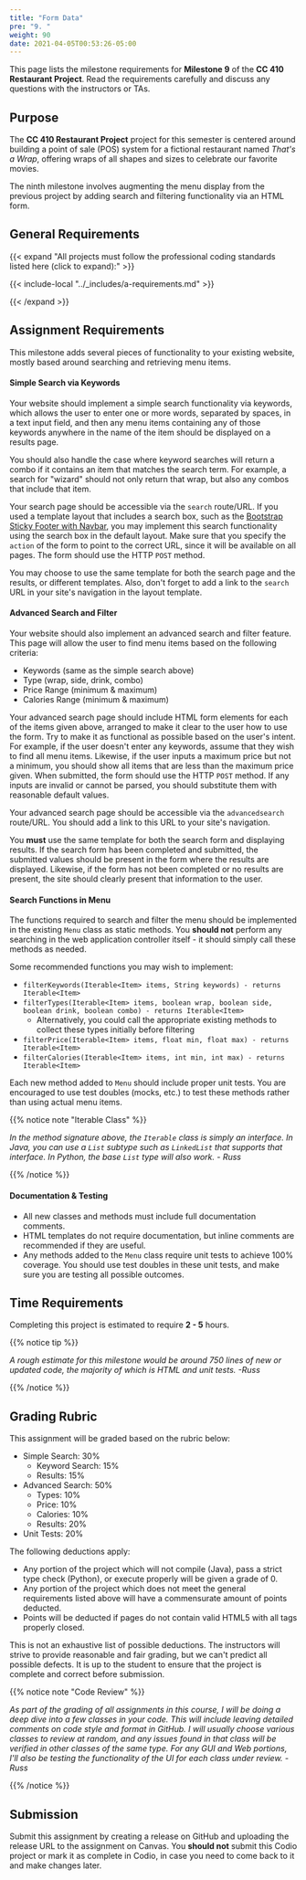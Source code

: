 ```yaml
---
title: "Form Data"
pre: "9. "
weight: 90
date: 2021-04-05T00:53:26-05:00
---
```


This page lists the milestone requirements for **Milestone 9** of the **CC 410 Restaurant Project**. Read the requirements carefully and discuss any questions with the instructors or TAs. 

## Purpose

The **CC 410 Restaurant Project** project for this semester is centered around building a point of sale (POS) system for a fictional restaurant named _That's a Wrap_, offering wraps of all shapes and sizes to celebrate our favorite movies. 

The ninth milestone involves augmenting the menu display from the previous project by adding search and filtering functionality via an HTML form.

## General Requirements

{{< expand "All projects must follow the professional coding standards listed here (click to expand):" >}}

{{< include-local "../_includes/a-requirements.md" >}}

{{< /expand >}}

## Assignment Requirements

This milestone adds several pieces of functionality to your existing website, mostly based around searching and retrieving menu items.

#### Simple Search via Keywords

Your website should implement a simple search functionality via keywords, which allows the user to enter one or more words, separated by spaces, in a text input field, and then any menu items containing any of those keywords anywhere in the name of the item should be displayed on a results page. 

You should also handle the case where keyword searches will return a combo if it contains an item that matches the search term. For example, a search for "wizard" should not only return that wrap, but also any combos that include that item. 

Your search page should be accessible via the `search` route/URL. If you used a template layout that includes a search box, such as the [Bootstrap Sticky Footer with Navbar](https://getbootstrap.com/docs/4.6/examples/sticky-footer-navbar/), you may implement this search functionality using the search box in the default layout. Make sure that you specify the `action` of the form to point to the correct URL, since it will be available on all pages. The form should use the HTTP `POST` method.

You may choose to use the same template for both the search page and the results, or different templates. Also, don't forget to add a link to the `search` URL in your site's navigation in the layout template.

#### Advanced Search and Filter

Your website should also implement an advanced search and filter feature. This page will allow the user to find menu items based on the following criteria:
* Keywords (same as the simple search above)
* Type (wrap, side, drink, combo)
* Price Range (minimum & maximum)
* Calories Range (minimum & maximum)

Your advanced search page should include HTML form elements for each of the items given above, arranged to make it clear to the user how to use the form. Try to make it as functional as possible based on the user's intent. For example, if the user doesn't enter any keywords, assume that they wish to find all menu items. Likewise, if the user inputs a maximum price but not a minimum, you should show all items that are less than the maximum price given. When submitted, the form should use the HTTP `POST` method. If any inputs are invalid or cannot be parsed, you should substitute them with reasonable default values.

Your advanced search page should be accessible via the `advancedsearch` route/URL. You should add a link to this URL to your site's navigation.

You **must** use the same template for both the search form and displaying results. If the search form has been completed and submitted, the submitted values should be present in the form where the results are displayed. Likewise, if the form has not been completed or no results are present, the site should clearly present that information to the user. 

#### Search Functions in Menu

The functions required to search and filter the menu should be implemented in the existing `Menu` class as static methods. You **should not** perform any searching in the web application controller itself - it should simply call these methods as needed.

Some recommended functions you may wish to implement:

* `filterKeywords(Iterable<Item> items, String keywords) - returns Iterable<Item>`
* `filterTypes(Iterable<Item> items, boolean wrap, boolean side, boolean drink, boolean combo) - returns Iterable<Item>`
  * Alternatively, you could call the appropriate existing methods to collect these types initially before filtering
* `filterPrice(Iterable<Item> items, float min, float max) - returns Iterable<Item>`
* `filterCalories(Iterable<Item> items, int min, int max) - returns Iterable<Item>`

Each new method added to `Menu` should include proper unit tests. You are encouraged to use test doubles (mocks, etc.) to test these methods rather than using actual menu items. 

{{% notice note "Iterable Class" %}}

_In the method signature above, the `Iterable` class is simply an interface. In Java, you can use a `List` subtype such as `LinkedList` that supports that interface. In Python, the base `List` type will also work. - Russ_

{{% /notice %}}

#### Documentation & Testing

* All new classes and methods must include full documentation comments.
* HTML templates do not require documentation, but inline comments are recommended if they are useful.
* Any methods added to the `Menu` class require unit tests to achieve 100% coverage. You should use test doubles in these unit tests, and make sure you are testing all possible outcomes. 

## Time Requirements

Completing this project is estimated to require **2 - 5** hours.

{{% notice tip %}}

_A rough estimate for this milestone would be around 750 lines of new or updated code, the majority of which is HTML and unit tests. -Russ_

{{% /notice %}}

## Grading Rubric

This assignment will be graded based on the rubric below:

* Simple Search: 30%
  * Keyword Search: 15%
  * Results: 15%
* Advanced Search: 50%
  * Types: 10%
  * Price: 10%
  * Calories: 10%
  * Results: 20%
* Unit Tests: 20%

The following deductions apply:

* Any portion of the project which will not compile (Java), pass a strict type check (Python), or execute properly will be given a grade of 0.
* Any portion of the project which does not meet the general requirements listed above will have a commensurate amount of points deducted.
* Points will be deducted if pages do not contain valid HTML5 with all tags properly closed. 

This is not an exhaustive list of possible deductions. The instructors will strive to provide reasonable and fair grading, but we can't predict all possible defects. It is up to the student to ensure that the project is complete and correct before submission. 

{{% notice note "Code Review" %}}

_As part of the grading of all assignments in this course, I will be doing a deep dive into a few classes in your code. This will include leaving detailed comments on code style and format in GitHub. I will usually choose various classes to review at random, and any issues found in that class will be verified in other classes of the same type. For any GUI and Web portions, I'll also be testing the functionality of the UI for each class under review. - Russ_

{{% /notice %}}

## Submission

Submit this assignment by creating a release on GitHub and uploading the release URL to the assignment on Canvas. You **should not** submit this Codio project or mark it as complete in Codio, in case you need to come back to it and make changes later.